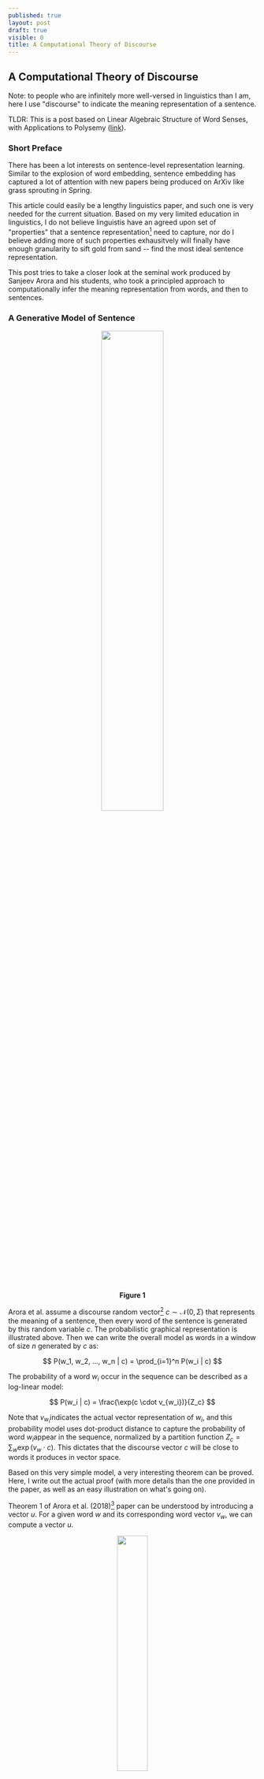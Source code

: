 ```yaml
---
published: true
layout: post
draft: true
visible: 0
title: A Computational Theory of Discourse
---
```

## A Computational Theory of Discourse

Note: to people who are infinitely more well-versed in linguistics than I am, here I use "discourse" to indicate the meaning representation of a sentence. 

TLDR: This is a post based on Linear Algebraic Structure of Word Senses, with Applications to Polysemy ([link](https://arxiv.org/pdf/1601.03764.pdf)).

### Short Preface

There has been a lot interests on sentence-level representation learning. Similar to the explosion of word embedding, sentence embedding has captured a lot of attention with new papers being produced on ArXiv like grass sprouting in Spring. 

This article could easily be a lengthy linguistics paper, and such one is very needed for the current situation. Based on my very limited education in linguistics, I do not believe linguistis have an agreed upon set of "properties" that a sentence representation[^1] need to capture, nor do I believe adding more of such properties exhausitvely will finally have enough granularity to sift gold from sand -- find the most ideal sentence representation.

This post tries to take a closer look at the seminal work produced by Sanjeev Arora and his students, who took a principled approach to computationally infer the meaning representation from words, and then to sentences.

### A Generative Model of Sentence

<p style="text-align: center"><img src="https://github.com/windweller/windweller.github.io/blob/master/images/discourse-graph.png?raw=true" style="width:50%"> <br> <b> Figure 1 </b></p>

Arora et al. assume a discourse random vector[^2]  $c \sim \mathcal{N}(0, \Sigma)$ that represents the meaning of a sentence,  then every word of the sentence is generated by this random variable $c$. The probabilistic graphical representation is illustrated above. Then we can write the overall model as words in a window of size $n$ generated by $c$ as:

$$
P(w_1, w_2, ..., w_n | c) = \prod_{i=1}^n P(w_i | c)
$$

The probability of a word $w_i$ occur in the sequence can be described as a log-linear model:

$$
P(w_i | c) = \frac{\exp(c \cdot v_{w_i})}{Z_c}
$$

Note that $v_{w_i}​$ indicates the actual vector representation of $w_i​$, and this probability model uses dot-product distance to capture the probability of word $w_i​$ appear in the sequence, normalized by a partition function $Z_c = \sum_w \exp(v_w \cdot c)​$. This dictates that the discourse vector $c​$ will be close to words it produces in vector space.

Based on this very simple model, a very interesting theorem can be proved. Here, I write out the actual proof (with more details than the one provided in the paper, as well as an easy illustration on what's going on).

Theorem 1 of Arora et al. (2018)[^3] paper can be understood by introducing a vector $u$.  For a given word $w$ and its corresponding word vector $v_w$, we can compute a vector $u$. 

<p style="text-align: center"><img src="https://github.com/windweller/windweller.github.io/blob/master/images/discourse-theorem1-u.jpg?raw=true" style="width:35%"> <br> <b>Figure 2</b> </p>

For this word $w$, it must appear in different spans of words across the entire document. A random variable of a window of $n$ words can be introduced as $s$, a span. Computationally, the vector $u$ for the word $w​$ can be computed as follow:

$$
u = \frac{1}{k} \sum_{s \in \{s_1, ..., s_k\}} \frac{1}{n} \sum_{w_i \in s} v_{w_i}
$$

To even make this statement simpler, assume the above figure represents a tensor $S \in \mathcal{R}^{n \times k \times d}$, we can easily run the following Tensorflow operation to obtain $u$: `u = np.mean(np.mean(S, axis=0), axis=1)`. After knowing how $u$ is computed, then we can understand Theorem 1:
$$
v_w = A u
$$

For any word, if we compute the corresponding vector $u$, the word embedding of this word can be obtained through a linear transformation (matrix multiplication) by a fixed matrix $A$. 

(**Optional**)

Here I provide a (slightly) more detailed algegra on how this equality is shown. Readers who find it elementary or advanced can skip this block to experiments. The proof stands as long as the generative model in Figure 1 holds. We set to show that $\mathbb{E}(\frac{1}{n} \sum_{w_i \in s} v\_{w_i} \vert w \in s)$. 
$$
\mathbb{E}[c_s | w \in s] = \mathbb{E}[\mathbb{E}[c_s | s = w_1...w...w_n | w \in s]]
$$

This step is by "iterated expectation" or "law of total expectation". And the following step to show the pdf (probability density function) of $c|w$ is straightforward. The paper mentioned/set up the following equality that we can substitute: $Z_c \approx Z \exp(\|c\|^2)$[^4], the probability density function of a multivariate normal distribution $c \sim (0, \Sigma)$ is $p(c) = \exp(-\frac{1}{2} c^T \Sigma^{-1}c)$, $\|c\|^2 = c^Tc = c^T I c$, and the log-linear model we assumed: $p(w \vert c) = \exp(c \cdot v_w)​$. Then the following steps are easy to see:

$$
\begin{align}
p(c|w) &\propto p(w|c)p(c) \\
&\propto \frac{1}{Z} \exp(v_w \cdot c - c^T(\frac{1}{2} \Sigma^{-1} + I)c) \\
\end{align}
$$

After obtaining the probability density function of $c \vert w$, we can think about what kind of random variable this pdf suggests. Since there is a covariance matrix inverse $\Sigma^{-1}$ invovled, we can try to re-arrange the terms to make it look more like a multivariate Gaussian distribution. Since we do want to know $\mathbb{E}(c \vert w)$ (note this is for a specific word), we need to know what is the mean of this new distribution.

First, we ignore the covariance determinant term as it is a constant and in Arora's setting, the covariance matrix will be invertible -- "if the word vectors as random variables are isotropic to some extent, it will make the covariance matrix identifiable" (identifiable is equivalent to determinant not equal to 0). The assumption "isotropic word embedding" here means that word embedding dimensions should not be correlated with each other ($w \sim \mathcal{N}(0, \sigma I)$).

Then, all we need to do is to make $p(c \vert w)$ appear in the form of $\exp(-\frac{1}{2} (x-\mu)^T \Sigma^{-1} (x-\mu))$. Since the form $c^T(\frac{1}{2} \Sigma^{-1} + I)c$ looks very similar to the quadratic form that we need, we can let $A^{-1} = \frac{1}{2} \Sigma^{-1} + I$ and let $A$ be our new covariance matrix for $c \vert w$. We can work out the equations from two side. We first assume $\mu​$ is the mean we want to solve:

$$
\begin{align}
p(c|w) &\propto \exp(-\frac{1}{2} (c-\mu)^T A^{-1} (c-\mu)) \\
&= \exp(-\frac{1}{2}(c^T A^{-1} c - cA^{-1}\mu - \mu^TA^{-1}c + \mu^TA^{-1}\mu))\\
p(c|w) &\propto \frac{1}{Z} \exp(v_w \cdot c - c^T(\frac{1}{2} \Sigma^{-1} + I)c) \\
&= \frac{1}{Z} \exp(-\frac{1}{2}(-2 v_w \cdot c + c^TA^{-1}c))
\end{align}
$$

Now we have two expressions of $p(c \vert w)$. We can match the terms between two equations, one term already appears in both, but not $-2 v_w \cdot c$. There are however two terms with negative signs in the top expansion. An algebraic trick that applies here is to just make them equal and hope things to work out -- we solve for $\mu$:

$$
-2 v_w \cdot c = - cA^{-1}\mu - \mu^TA^{-1}c
$$

It is somewhat transparent that on the RHS (right hand side), $A$ needs to disappear since the LHS (left hand side) does not contain any $A$. To do that, $\mu$ should at least contain $A$ so that it cancels out with $A^{-1}$. Also the LHS has $v_w$ while RHS has none. Then the answer should be transparent: $\mu = A v_w$. If you plug this in, the above equation holds.

(**Optional Ends**)

So now, we know the 

### Application to Word Senses

### Relations to Language Modeling

### Implicit Solutions 

Unwittingly at first, Word2Vec is quickly shown to be an implicit solution to a non-convex co-occurence matrix decomposition. GloVE and other word embedding methods followed the lead and grounded these methods in theory. Are sentence embedding models, let it be InferSent, DisSent, ELMo, BERT, implicit solutions to a more principled discourse model? 

[^1]: In the scope of this post, we can assume it's an embedding. This is a very narrow interpretation that is ignoring decades of linguistic work on sentence representations. Interested readers can take a look at Kemp's Discourse Representation Theory framework.
[^2]: In most of Arora et al.'s work, "sentence meaning", "discourse", and "context" are used almost interchangeably. They all refer to a vector representation of a span of words, usually within a fixed window. 
[^3]:Linear Algebraic Structure of Word Senses, with Applications to Polysemy.
[^4]: This is proven in A Latent Variable Model Approach to PMI-based Word Embeddings, Lemma 2.1. They proved a concentration bound of this partition function under the Bayesian priors specified in the model of Figure 1. It seems to be a general bound linked to the self-normalizing property of log-linear models.


